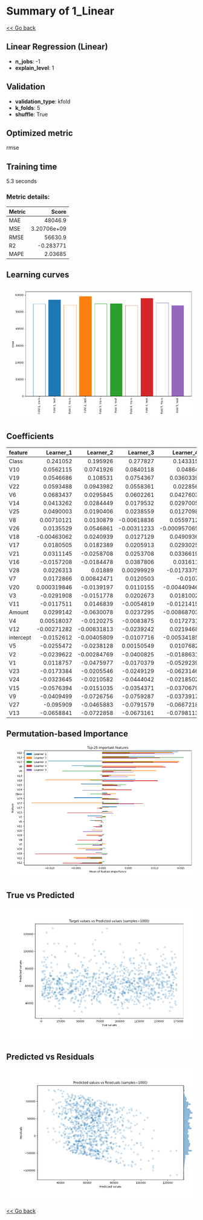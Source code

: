 # Summary of 1_Linear

[<< Go back](../README.md)


## Linear Regression (Linear)
- **n_jobs**: -1
- **explain_level**: 1

## Validation
 - **validation_type**: kfold
 - **k_folds**: 5
 - **shuffle**: True

## Optimized metric
rmse

## Training time

5.3 seconds

### Metric details:
| Metric   |           Score |
|:---------|----------------:|
| MAE      | 48046.9         |
| MSE      |     3.20706e+09 |
| RMSE     | 56630.9         |
| R2       |    -0.283771    |
| MAPE     |     2.03685     |



## Learning curves
![Learning curves](learning_curves.png)

## Coefficients
| feature   |    Learner_1 |   Learner_2 |   Learner_3 |    Learner_4 |    Learner_5 |
|:----------|-------------:|------------:|------------:|-------------:|-------------:|
| Class     |  0.241052    |  0.195926   |  0.277827   |  0.143315    |  0.125503    |
| V10       |  0.0562115   |  0.0741926  |  0.0840118  |  0.04864     |  0.0543109   |
| V19       |  0.0546686   |  0.108531   |  0.0754367  |  0.0360339   |  0.0347181   |
| V22       |  0.0593488   |  0.0943982  |  0.0558361  |  0.022856    |  0.0357461   |
| V6        |  0.0683437   |  0.0295845  |  0.0602261  |  0.0427603   |  0.0580428   |
| V14       |  0.0413262   |  0.0284449  |  0.0179532  |  0.0297005   |  0.0185301   |
| V25       |  0.0490003   |  0.0190406  |  0.0238559  |  0.0127098   |  0.0267219   |
| V8        |  0.00710121  |  0.0130879  | -0.00618836 |  0.0559712   |  0.0280172   |
| V26       |  0.0135529   |  0.0546861  | -0.00311233 | -0.000957065 |  0.0302354   |
| V18       | -0.00463062  |  0.0240939  |  0.0127129  |  0.0490936   |  0.00849433  |
| V17       |  0.0180505   |  0.0182389  |  0.0205913  |  0.0293025   | -0.00289895  |
| V21       |  0.0311145   | -0.0258708  |  0.0253708  |  0.0336619   |  0.000203182 |
| V16       | -0.0157208   | -0.0184478  |  0.0387806  |  0.031611    |  0.0182804   |
| V28       |  0.0226313   |  0.01889    |  0.00299929 | -0.0173375   |  0.0173717   |
| V7        |  0.0172866   |  0.00842471 |  0.0120503  | -0.0107      |  0.0156513   |
| V20       |  0.000319846 | -0.0139197  |  0.0110155  | -0.00440946  |  0.0249922   |
| V3        | -0.0291908   | -0.0151778  |  0.0202673  |  0.0181002   |  0.0158435   |
| V11       | -0.0117511   |  0.0146839  | -0.0054819  | -0.0121415   |  0.0177826   |
| Amount    |  0.0299142   | -0.0630078  |  0.0237295  | -0.00868703  |  0.00876222  |
| V4        |  0.00518037  | -0.0120275  | -0.0083875  |  0.0172731   | -0.0167462   |
| V12       | -0.00271282  | -0.00831813 | -0.0239242  |  0.0219468   | -0.0236393   |
| intercept | -0.0152612   | -0.00405809 | -0.0107716  | -0.00534185  | -0.0150851   |
| V5        | -0.0255472   | -0.0238128  |  0.00150549 |  0.0107682   | -0.0144426   |
| V2        | -0.0239622   | -0.00284769 | -0.0400825  | -0.0188631   |  0.00738848  |
| V1        |  0.0118757   | -0.0475977  | -0.0170379  | -0.0529239   | -0.00380333  |
| V23       | -0.0173384   | -0.0205546  | -0.0249129  | -0.0623146   | -0.00828576  |
| V24       | -0.0323645   | -0.0210582  | -0.0444042  | -0.0218502   | -0.0424345   |
| V15       | -0.0576394   | -0.0151035  | -0.0354371  | -0.0370679   | -0.0229603   |
| V9        | -0.0409499   | -0.0726756  | -0.0759287  | -0.0373917   | -0.0312706   |
| V27       | -0.095909    | -0.0465883  | -0.0791579  | -0.0667218   | -0.0728584   |
| V13       | -0.0658841   | -0.0722858  | -0.0673161  | -0.0798113   | -0.0780204   |


## Permutation-based Importance
![Permutation-based Importance](permutation_importance.png)
## True vs Predicted

![True vs Predicted](true_vs_predicted.png)


## Predicted vs Residuals

![Predicted vs Residuals](predicted_vs_residuals.png)



[<< Go back](../README.md)
